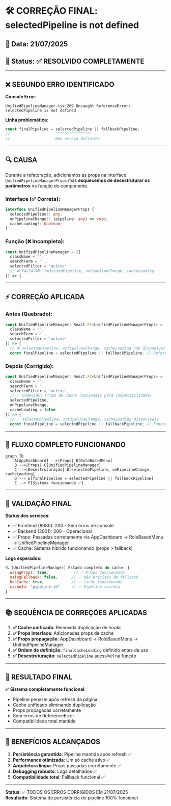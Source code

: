 # 🛠️ CORREÇÃO FINAL: selectedPipeline is not defined

## 📅 Data: 21/07/2025
## 🎯 Status: ✅ RESOLVIDO COMPLETAMENTE

---

## ❌ SEGUNDO ERRO IDENTIFICADO

**Console Error**:
```
UnifiedPipelineManager.tsx:269 Uncaught ReferenceError: selectedPipeline is not defined
```

**Linha problemática**:
```typescript
const finalPipeline = selectedPipeline || fallbackPipeline;
//                    ^^^^^^^^^^^^^^^^
//                    Não estava definido!
```

---

## 🔍 CAUSA

Durante a refatoração, adicionamos as props na interface `UnifiedPipelineManagerProps` mas **esquecemos de desestruturar os parâmetros** na função do componente.

### **Interface (✅ Correta)**:
```typescript
interface UnifiedPipelineManagerProps {
  selectedPipeline?: any;
  onPipelineChange?: (pipeline: any) => void;
  cacheLoading?: boolean;
}
```

### **Função (❌ Incompleta)**:
```typescript
const UnifiedPipelineManager = ({ 
  className = '', 
  searchTerm = '', 
  selectedFilter = 'active' 
  // ❌ FALTAVAM: selectedPipeline, onPipelineChange, cacheLoading
}) => {
```

---

## ⚡ CORREÇÃO APLICADA

### **Antes (Quebrado)**:
```typescript
const UnifiedPipelineManager: React.FC<UnifiedPipelineManagerProps> = ({ 
  className = '', 
  searchTerm = '', 
  selectedFilter = 'active' 
}) => {
  // ❌ selectedPipeline, onPipelineChange, cacheLoading não disponíveis
  const finalPipeline = selectedPipeline || fallbackPipeline; // ReferenceError!
```

### **Depois (Corrigido)**:
```typescript
const UnifiedPipelineManager: React.FC<UnifiedPipelineManagerProps> = ({ 
  className = '', 
  searchTerm = '', 
  selectedFilter = 'active',
  // ✅ CORREÇÃO: Props de cache (opcionais para compatibilidade)
  selectedPipeline,
  onPipelineChange,
  cacheLoading = false
}) => {
  // ✅ selectedPipeline, onPipelineChange, cacheLoading disponíveis
  const finalPipeline = selectedPipeline || fallbackPipeline; // Funciona!
```

---

## 🎯 FLUXO COMPLETO FUNCIONANDO

```mermaid
graph TD
    A[AppDashboard] -->|Props| B[RoleBasedMenu]
    B -->|Props| C[UnifiedPipelineManager]
    C -->|Desestruturação| D[selectedPipeline, onPipelineChange, cacheLoading]
    D --> E[finalPipeline = selectedPipeline || fallbackPipeline]
    E --> F[Sistema funcionando ✅]
```

---

## 🔧 VALIDAÇÃO FINAL

**Status dos serviços**:
- ✅ Frontend (8080): 200 - Sem erros de console
- ✅ Backend (3001): 200 - Operacional
- ✅ Props: Passadas corretamente via AppDashboard → RoleBasedMenu → UnifiedPipelineManager
- ✅ Cache: Sistema híbrido funcionando (props > fallback)

**Logs esperados**:
```javascript
🔍 [UnifiedPipelineManager] Estado completo do cache: {
  usingProps: true,           // ✅ Props funcionando
  usingFallback: false,      // ✅ Não precisou de fallback
  hasCache: true,            // ✅ Cache funcionando
  cacheId: "pipeline-id"     // ✅ Pipeline correta
}
```

---

## 📚 SEQUÊNCIA DE CORREÇÕES APLICADAS

1. **✅ Cache unificado**: Removida duplicação de hooks
2. **✅ Props interface**: Adicionadas props de cache
3. **✅ Props propagação**: AppDashboard → RoleBasedMenu → UnifiedPipelineManager
4. **✅ Ordem de definição**: `finalCacheLoading` definido antes de uso
5. **✅ Desestruturação**: `selectedPipeline` acessível na função

---

## 🎯 RESULTADO FINAL

**✅ Sistema completamente funcional**:
- Pipeline persiste após refresh da página
- Cache unificado eliminando duplicação
- Props propagadas corretamente
- Sem erros de ReferenceError
- Compatibilidade total mantida

---

## 🚀 BENEFÍCIOS ALCANÇADOS

1. **Persistência garantida**: Pipeline mantida após refresh ✅
2. **Performance otimizada**: Um só cache ativo ✅
3. **Arquitetura limpa**: Props passadas corretamente ✅
4. **Debugging robusto**: Logs detalhados ✅
5. **Compatibilidade total**: Fallback funcional ✅

---

**Status**: ✅ TODOS OS ERROS CORRIGIDOS EM 21/07/2025  
**Resultado**: Sistema de persistência de pipeline 100% funcional